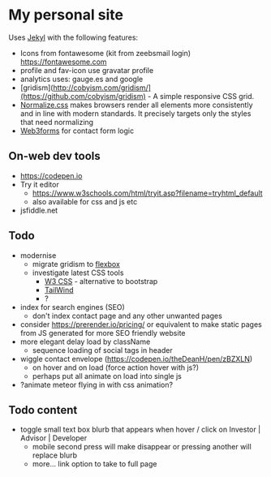 # My personal site

Uses [Jekyl](https://jekyllrb.com/docs/step-by-step/01-setup/) with the following features:

* Icons from fontawesome (kit from zeebsmail login) https://fontawesome.com
* profile and fav-icon use gravatar profile
* analytics uses: gauge.es and google
* [gridism](http://cobyism.com/gridism/](https://github.com/cobyism/gridism) - A simple responsive CSS grid. 
* [Normalize.css](https://github.com/necolas/normalize.css/) makes browsers render all elements more consistently and in line with modern standards. It precisely targets only the styles that need normalizing
* [Web3forms](https://web3forms.com) for contact form logic

## On-web dev tools
* https://codepen.io
* Try it editor
  * https://www.w3schools.com/html/tryit.asp?filename=tryhtml_default
  * also available for css and js etc
 * jsfiddle.net

## Todo
* modernise
  * migrate gridism to [flexbox](https://www.w3schools.com/css/css3_flexbox.asp)
  * investigate latest CSS tools
    * [W3 CSS](https://www.w3schools.com/w3css/w3css_intro.asp_) - alternative to bootstrap
    * [TailWind](https://tailwindcss.com/docs/installation)
    * ?
* index for search engines (SEO)
  * don't index contact page and any other unwanted pages
* consider https://prerender.io/pricing/ or equivalent to make static pages from JS generated for more SEO friendly website
* more elegant delay load by className
  * sequence loading of social tags in header
* wiggle contact envelope (https://codepen.io/theDeanH/pen/zBZXLN)
  * on hover and on load (force action hover with js?)
  * perhaps put all animate on load into single js
* ?animate meteor flying in with css animation?

## Todo content
* toggle small text box blurb that appears when hover / click on Investor | Advisor | Developer
  * mobile second press will make disappear or pressing another will replace blurb
  * more... link option to take to full page



